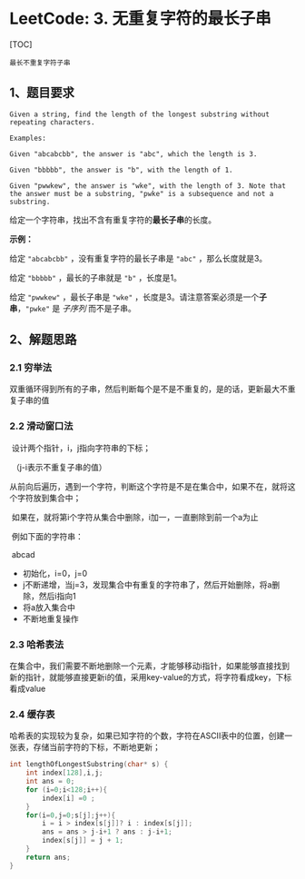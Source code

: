# LeetCode: 3. 无重复字符的最长子串

[TOC]

```
最长不重复字符子串
```

## 1、题目要求

```
Given a string, find the length of the longest substring without repeating characters.

Examples:

Given "abcabcbb", the answer is "abc", which the length is 3.

Given "bbbbb", the answer is "b", with the length of 1.

Given "pwwkew", the answer is "wke", with the length of 3. Note that the answer must be a substring, "pwke" is a subsequence and not a substring.
```

​	给定一个字符串，找出不含有重复字符的**最长子串**的长度。

**示例：**

给定 `"abcabcbb"` ，没有重复字符的最长子串是 `"abc"` ，那么长度就是3。

给定 `"bbbbb"` ，最长的子串就是 `"b"` ，长度是1。

给定 `"pwwkew"` ，最长子串是 `"wke"` ，长度是3。请注意答案必须是一个**子串**，`"pwke"` 是 *子序列*  而不是子串。



## 2、解题思路

### 2.1 穷举法

​	双重循环得到所有的子串，然后判断每个是不是不重复的，是的话，更新最大不重复子串的值

### 2.2 滑动窗口法

​	设计两个指针，i，j指向字符串的下标；

​	（j-i表示不重复子串的值）

​	从前向后遍历，遇到一个字符，判断这个字符是不是在集合中，如果不在，就将这个字符放到集合中；

​	如果在，就将第i个字符从集合中删除，i加一，一直删除到前一个a为止

​	例如下面的字符串：

​	abcad

- 初始化，i=0，j=0
- j不断递增，当j=3，发现集合中有重复的字符串了，然后开始删除，将a删除，然后i指向1
- 将a放入集合中
- 不断地重复操作



### 2.3 哈希表法 

​	在集合中，我们需要不断地删除一个元素，才能够移动i指针，如果能够直接找到新的指针，就能够直接更新i的值，采用key-value的方式，将字符看成key，下标看成value

### 2.4 缓存表

​	哈希表的实现较为复杂，如果已知字符的个数，字符在ASCII表中的位置，创建一张表，存储当前字符的下标，不断地更新；

```c
int lengthOfLongestSubstring(char* s) {
    int index[128],i,j;
    int ans = 0;
    for (i=0;i<128;i++){
        index[i] =0 ;
    }
    for(i=0,j=0;s[j];j++){
        i = i > index[s[j]]? i : index[s[j]];
        ans = ans > j-i+1 ? ans : j-i+1;
        index[s[j]] = j + 1;
    }
    return ans;
}
```


